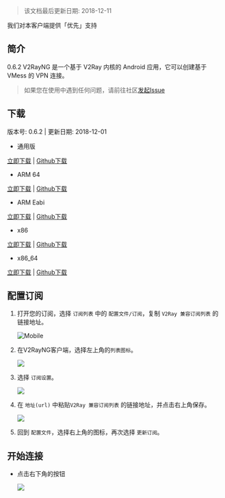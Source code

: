 > 该文档最后更新日期: 2018-12-11

<p class="info">我们对本客户端提供「优先」支持</p>

## 简介
0.6.2
V2RayNG 是一个基于 V2Ray 内核的 Android 应用，它可以创建基于 VMess 的 VPN 连接。

> 如果您在使用中遇到任何问题，请前往社区[发起Issue](https://github.com/shadowsocks/shadowsocks-android/issues)
## 下载

版本号: 0.6.2 | 更新日期: 2018-12-01


- 通用版

[立即下载](https://dl.niconode.co/client/v2rayng-android/app-universal-release.apk) | [Github下载](https://github.com/2dust/v2rayNG/releases/download/0.6.2/app-universal-release.apk)

- ARM 64

[立即下载](https://dl.niconode.co/client/v2rayng-android/app-arm64-v8a-release.apk) | [Github下载](https://github.com/2dust/v2rayNG/releases/download/0.6.2/app-arm64-v8a-release.apk)

- ARM Eabi

[立即下载](https://dl.niconode.co/client/v2rayng-android/app-armeabi-v7a-release.apk) | [Github下载](https://github.com/2dust/v2rayNG/releases/download/0.6.2/app-armeabi-v7a-release.apk)

- x86

[立即下载](https://dl.niconode.co/client/v2rayng-android/app-x86-release.apk) | [Github下载](https://github.com/2dust/v2rayNG/releases/download/0.6.2/app-x86-release.apk)

- x86_64

[立即下载](https://dl.niconode.co/client/v2rayng-android/app-x86_64-release.apk) | [Github下载](https://github.com/2dust/v2rayNG/releases/download/0.6.2/app-x86_64-release.apk)

## 配置订阅

1. 打开您的订阅，选择 `订阅列表` 中的 `配置文件/订阅`，复制 `V2Ray 兼容订阅列表` 的链接地址。

	![Mobile](https://img.niconode.co/2018120915233773023dqQCNAVX0DEPe3W.jpg)

2. 在V2RayNG客户端，选择左上角的`列表图标`。
	
	![](https://img.niconode.co/2018120915531513509ENJhywNRe95tqgc.png)
	
3. 选择 `订阅设置`。

	![](https://img.niconode.co/2018120915532499423N0FQpYam7WVvt2c.png)
	
4. 在 `地址(url)` 中粘贴`V2Ray 兼容订阅列表` 的链接地址，并点击右上角保存。

	![](https://img.niconode.co/2018120915535593097Y5enXJpdAmZuulL.png)
	
5. 回到 `配置文件`，选择右上角的图标，再次选择 `更新订阅`。

## 开始连接

- 点击右下角的按钮

	![](https://img.niconode.co/20180607134358692403rw1LJoBckbE3zY.png)

